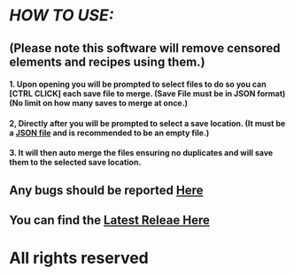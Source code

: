# *HOW TO USE:* 

##  (**Please note this software will remove censored elements and recipes using them.**)

#### 1. Upon opening you will be prompted to select files to do so you can [CTRL CLICK] each save file to merge. (Save File must be in JSON format) (No limit on how many saves to merge at once.)

#### 2, Directly after you will be prompted to select a save location. (It must be a [JSON file](https://en.wikipedia.org/wiki/JSON) and is recommended to be an empty file.)

#### 3. It will then auto merge the files ensuring no duplicates and will save them to the selected save location.

## Any bugs should be reported [Here](https://github.com/Nch0001/recipe-merger/issues/new)
## You can find the [Latest Releae Here](https://github.com/Nch0001/recipe-merger/releases/tag/InfSaveMerger)

# All rights reserved
